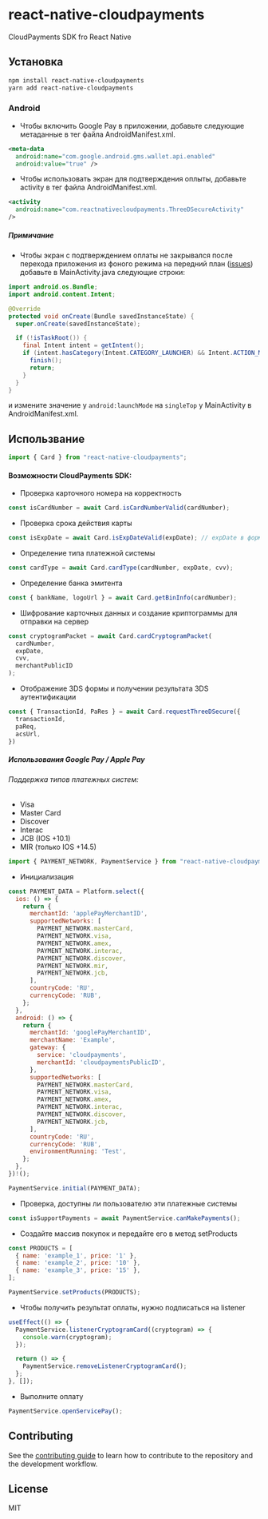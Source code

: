 # react-native-cloudpayments

CloudPayments SDK fro React Native

## Установка

```sh
npm install react-native-cloudpayments
yarn add react-native-cloudpayments
```

### Android

* Чтобы включить Google Pay в приложении, добавьте следующие метаданные в тег <application> файла AndroidManifest.xml.

```xml
<meta-data
  android:name="com.google.android.gms.wallet.api.enabled"
  android:value="true" />
```

* Чтобы использовать экран для подтверждения оплыты, добавьте activity в тег <application> файла AndroidManifest.xml.

```xml
<activity
  android:name="com.reactnativecloudpayments.ThreeDSecureActivity"
/>
```

##### Примичание
* Чтобы экран с подтверждением оплаты не закрывался после перехода приложения из фоного режима на передний план ([issues](https://issuetracker.google.com/issues/64108432)) добавьте в MainActivity.java следующие строки:

```java
import android.os.Bundle;
import android.content.Intent;

@Override
protected void onCreate(Bundle savedInstanceState) {
  super.onCreate(savedInstanceState);

  if (!isTaskRoot()) {
    final Intent intent = getIntent();
    if (intent.hasCategory(Intent.CATEGORY_LAUNCHER) && Intent.ACTION_MAIN.equals(intent.getAction())) {
      finish();
      return;
    }
  }
}
```

и измените значение у `android:launchMode` на `singleTop` у MainActivity в AndroidManifest.xml.

## Использвание

```js
import { Card } from "react-native-cloudpayments";
```
#### Возможности CloudPayments SDK:

* Проверка карточного номера на корректность

```js
const isCardNumber = await Card.isCardNumberValid(cardNumber);
```

* Проверка срока действия карты

```js
const isExpDate = await Card.isExpDateValid(expDate); // expDate в формате MM/yy
```

* Определение типа платежной системы

```js
const cardType = await Card.cardType(cardNumber, expDate, cvv);
```

* Определение банка эмитента

```js
const { bankName, logoUrl } = await Card.getBinInfo(cardNumber);
```

* Шифрование карточных данных и создание криптограммы для отправки на сервер

```js
const cryptogramPacket = await Card.cardCryptogramPacket(
  cardNumber,
  expDate,
  cvv,
  merchantPublicID
);
```

* Отображение 3DS формы и получении результата 3DS аутентификации

```js
const { TransactionId, PaRes } = await Card.requestThreeDSecure({
  transactionId,
  paReq,
  acsUrl,
})
```
##### Использования Google Pay / Apple Pay

###### Поддержка типов платежных систем:
* Visa
* Master Card
* Discover
* Interac
* JCB (IOS +10.1)
* MIR (только IOS +14.5)

```js
import { PAYMENT_NETWORK, PaymentService } from "react-native-cloudpayments";
```
* Инициализация

```js
const PAYMENT_DATA = Platform.select({
  ios: () => {
    return {
      merchantId: 'applePayMerchantID',
      supportedNetworks: [
        PAYMENT_NETWORK.masterCard,
        PAYMENT_NETWORK.visa,
        PAYMENT_NETWORK.amex,
        PAYMENT_NETWORK.interac,
        PAYMENT_NETWORK.discover,
        PAYMENT_NETWORK.mir,
        PAYMENT_NETWORK.jcb,
      ],
      countryCode: 'RU',
      currencyCode: 'RUB',
    };
  },
  android: () => {
    return {
      merchantId: 'googlePayMerchantID',
      merchantName: 'Example',
      gateway: {
        service: 'cloudpayments',
        merchantId: 'cloudpaymentsPublicID',
      },
      supportedNetworks: [
        PAYMENT_NETWORK.masterCard,
        PAYMENT_NETWORK.visa,
        PAYMENT_NETWORK.amex,
        PAYMENT_NETWORK.interac,
        PAYMENT_NETWORK.discover,
        PAYMENT_NETWORK.jcb,
      ],
      countryCode: 'RU',
      currencyCode: 'RUB',
      environmentRunning: 'Test',
    };
  },
})!();

PaymentService.initial(PAYMENT_DATA);
```

* Проверка, доступны ли пользователю эти платежные системы

```js
const isSupportPayments = await PaymentService.canMakePayments();
```

* Создайте массив покупок и передайте его в метод setProducts

```js
const PRODUCTS = [
  { name: 'example_1', price: '1' },
  { name: 'example_2', price: '10' },
  { name: 'example_3', price: '15' },
];

PaymentService.setProducts(PRODUCTS);
```

* Чтобы получить результат оплаты, нужно подписаться на listener

```js
useEffect(() => {
  PaymentService.listenerCryptogramCard((cryptogram) => {
    console.warn(cryptogram);
  });

  return () => {
    PaymentService.removeListenerCryptogramCard();
  };
}, []);
```

* Выполните оплату

```js
PaymentService.openServicePay();
```

## Contributing

See the [contributing guide](CONTRIBUTING.md) to learn how to contribute to the repository and the development workflow.

## License

MIT
